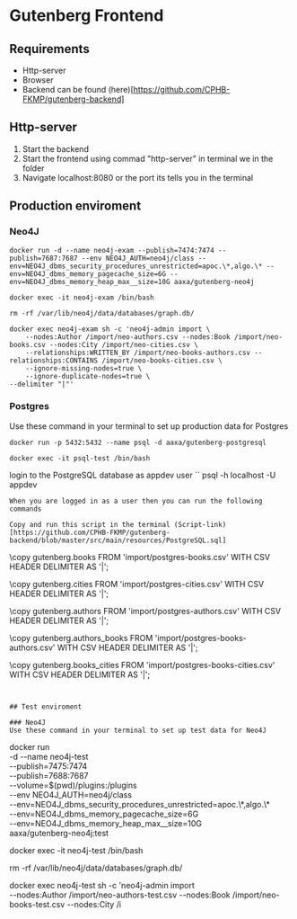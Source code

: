 # Gutenberg Frontend

## Requirements

* Http-server
* Browser
* Backend can be found (here)[https://github.com/CPHB-FKMP/gutenberg-backend]

## Http-server

1. Start the backend
2. Start the frontend using commad "http-server" in terminal we in the folder
3. Navigate localhost:8080 or the port its tells you in the terminal

## Production enviroment

### Neo4J
```
docker run -d --name neo4j-exam --publish=7474:7474 --publish=7687:7687 --env NEO4J_AUTH=neo4j/class --env=NEO4J_dbms_security_procedures_unrestricted=apoc.\*,algo.\* --env=NEO4J_dbms_memory_pagecache_size=6G --env=NEO4J_dbms_memory_heap_max__size=10G aaxa/gutenberg-neo4j

docker exec -it neo4j-exam /bin/bash

rm -rf /var/lib/neo4j/data/databases/graph.db/

docker exec neo4j-exam sh -c 'neo4j-admin import \
    --nodes:Author /import/neo-authors.csv --nodes:Book /import/neo-books.csv --nodes:City /import/neo-cities.csv \
    --relationships:WRITTEN_BY /import/neo-books-authors.csv --relationships:CONTAINS /import/neo-books-cities.csv \
    --ignore-missing-nodes=true \
    --ignore-duplicate-nodes=true \
--delimiter "|"'
```

### Postgres

Use these command in your terminal to set up production data for Postgres

```
docker run -p 5432:5432 --name psql -d aaxa/gutenberg-postgresql
   
docker exec -it psql-test /bin/bash
```
login to the PostgreSQL database as appdev user
``
psql -h localhost -U appdev
```
When you are logged in as a user then you can run the following commands

Copy and run this script in the terminal (Script-link)[https://github.com/CPHB-FKMP/gutenberg-backend/blob/master/src/main/resources/PostgreSQL.sql]

```
   \copy gutenberg.books FROM 'import/postgres-books.csv' WITH CSV HEADER DELIMITER AS '|';

   \copy gutenberg.cities FROM 'import/postgres-cities.csv' WITH CSV HEADER DELIMITER AS '|';

   \copy gutenberg.authors FROM 'import/postgres-authors.csv' WITH CSV HEADER DELIMITER AS '|';

   \copy gutenberg.authors_books FROM 'import/postgres-books-authors.csv' WITH CSV HEADER DELIMITER AS '|';

   \copy gutenberg.books_cities FROM 'import/postgres-books-cities.csv' WITH CSV HEADER DELIMITER AS '|';
```


## Test enviroment

### Neo4J
Use these command in your terminal to set up test data for Neo4J
```
docker run \
	-d --name neo4j-test \
    --publish=7475:7474 \
    --publish=7688:7687 \
    --volume=$(pwd)/plugins:/plugins \
    --env NEO4J_AUTH=neo4j/class \
    --env=NEO4J_dbms_security_procedures_unrestricted=apoc.\\\*,algo.\\\* \
    --env=NEO4J_dbms_memory_pagecache_size=6G \
    --env=NEO4J_dbms_memory_heap_max__size=10G \
   aaxa/gutenberg-neo4j:test

docker exec -it neo4j-test /bin/bash

rm -rf /var/lib/neo4j/data/databases/graph.db/

docker exec neo4j-test sh -c 'neo4j-admin import \
    --nodes:Author /import/neo-authors-test.csv --nodes:Book /import/neo-books-test.csv --nodes:City /i
